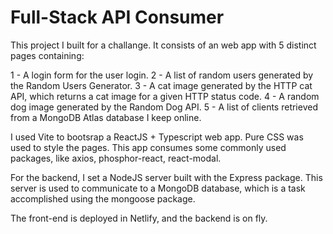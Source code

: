 # Full-Stack API Consumer

This project I built for a challange. It consists of an web app with 5 distinct pages containing:

1 - A login form for the user login.
2 - A list of random users generated by the Random Users Generator.
3 - A cat image generated by the HTTP cat API, which returns a cat image for a given HTTP status code.
4 - A random dog image generated by the Random Dog API.
5 - A list of clients retrieved from a MongoDB Atlas database I keep online.

I used Vite to bootsrap a ReactJS + Typescript web app. Pure CSS was used to style the pages. This app consumes some commonly used packages, like axios, phosphor-react, react-modal.

For the backend, I set a NodeJS server built with the Express package. This server is used to communicate to a MongoDB database, which is a task accomplished using the mongoose package.

The front-end is deployed in Netlify, and the backend is on fly.
